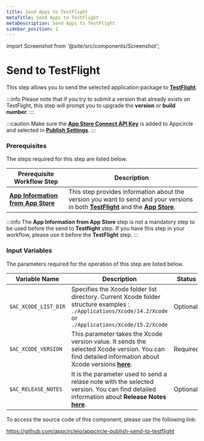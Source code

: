 ```yaml
---
title: Send Apps to TestFlight
metaTitle: Send Apps to TestFlight
metaDescription: Send Apps to TestFlight
sidebar_position: 1
---
```

import Screenshot from '@site/src/components/Screenshot';

# Send to TestFlight

This step allows you to send the selected application package to [**TestFlight**](https://developer.apple.com/testflight/).

:::info
Please note that if you try to submit a version that already exists on TestFlight, this step will prompt you to upgrade the **version** or **build number**.
:::

:::caution
Make sure the [**App Store Connect API Key**](https://docs.appcircle.io/account/adding-an-app-store-connect-api-key#linking-appcircle-with-app-store-connect) is added to Appcircle and selected in [**Publish Settings**](https://docs.appcircle.io/publish-module/#publish-settings).
:::

### Prerequisites

The steps required for this step are listed below. 

| Prerequisite Workflow Step                      | Description                                     |
|-------------------------------------------------|-------------------------------------------------|
| [**App Information from App Store**](https://docs.appcircle.io/publish-module/ios-specific-publish-flows/app-information-app-store) | This step provides information about the version you want to send and your versions in both [**TestFlight**](https://developer.apple.com/testflight/) and the [**App Store**](https://developer.apple.com/documentation/appstoreconnectapi/app_store). |

:::info
The **App Information from App Store** step is not a mandatory step to be used before the send to **Testflight** step. If you have this step in your workflow, please use it before the **TestFlight** step.
:::

<Screenshot url='https://cdn.appcircle.io/docs/assets/BE2913-testFlight.png' />

### Input Variables

The parameters required for the operation of this step are listed below.

<Screenshot url='https://cdn.appcircle.io/docs/assets/BE2913-testFlightInfo.png' />

| Variable Name                            | Description                         | Status           |
|-------------------------------|------------------------------------------------|------------------|
| `$AC_XCODE_LIST_DIR`          | Specifies the Xcode folder list directory. Current Xcode folder structure examples : `./Applications/Xcode/14.2/Xcode` or `./Applications/Xcode/15.2/Xcode` | Optional |
| `$AC_XCODE_VERSION`           | This parameter takes the Xcode version value. It sends the selected Xcode version. You can find detailed information about Xcode versions [**here**](https://docs.appcircle.io/infrastructure/ios-build-infrastructure#available-xcode-versions). | Required |
| `$AC_RELEASE_NOTES`           | It is the parameter used to send a relase note with the selected version. You can find detailed information about **Release Notes** [**here**](https://docs.appcircle.io/integrations/managing-release-notes). | Optional |



To access the source code of this component, please use the following link:

https://github.com/appcircleio/appcircle-publish-send-to-testflight
